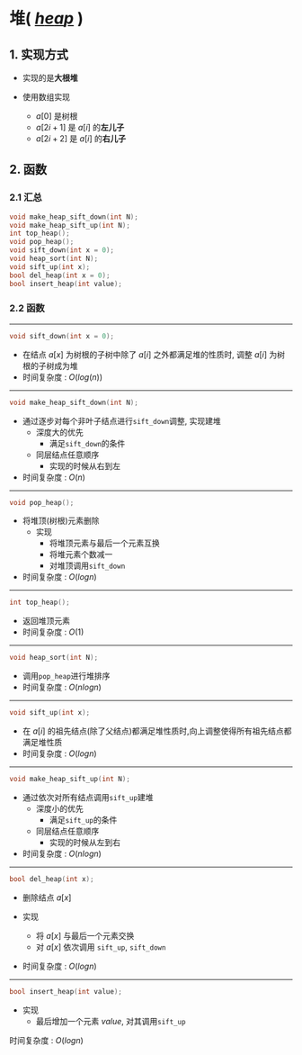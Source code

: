 # 堆( [$heap$](./heap_all_function.cpp) )

## 1. 实现方式

+ 实现的是**大根堆**

+ 使用数组实现
  + $a[0]$ 是树根
  + $a[2i+1]$ 是 $a[i]$ 的**左儿子**
  + $a[2i+2]$ 是 $a[i]$ 的**右儿子**

## 2. 函数

### 2.1 汇总

```C
void make_heap_sift_down(int N);
void make_heap_sift_up(int N);
int top_heap();
void pop_heap();
void sift_down(int x = 0);
void heap_sort(int N);
void sift_up(int x);
bool del_heap(int x = 0);
bool insert_heap(int value);
```

### 2.2 函数

---

```C
void sift_down(int x = 0);
```

+ 在结点 $a[x]$ 为树根的子树中除了 $a[i]$ 之外都满足堆的性质时, 调整 $a[i]$ 为树根的子树成为堆
+ 时间复杂度 : $O(log(n))$

---

```C
void make_heap_sift_down(int N);
```

+ 通过逐步对每个非叶子结点进行`sift_down`调整, 实现建堆
  + 深度大的优先
    + 满足`sift_down`的条件
  + 同层结点任意顺序
    + 实现的时候从右到左
+ 时间复杂度 : $O(n)$

---

```C
void pop_heap();
```

+ 将堆顶(树根)元素删除
  + 实现
    + 将堆顶元素与最后一个元素互换
    + 将堆元素个数减一
    + 对堆顶调用`sift_down`
+ 时间复杂度 : $O(logn)$

---

```C
int top_heap();
```

+ 返回堆顶元素
+ 时间复杂度 : $O(1)$

---

```C
void heap_sort(int N);
```

+ 调用`pop_heap`进行堆排序
+ 时间复杂度 : $O(nlogn)$

---

```C
void sift_up(int x);
```

+ 在 $a[i]$ 的祖先结点(除了父结点)都满足堆性质时,向上调整使得所有祖先结点都满足堆性质
+ 时间复杂度 : $O(logn)$

---

```C
void make_heap_sift_up(int N);
```

+ 通过依次对所有结点调用`sift_up`建堆
  + 深度小的优先
    + 满足`sift_up`的条件
  + 同层结点任意顺序
    + 实现的时候从左到右
+ 时间复杂度 : $O(nlogn)$

---

```C
bool del_heap(int x);
```

+ 删除结点 $a[x]$

+ 实现
  + 将 $a[x]$ 与最后一个元素交换
  + 对 $a[x]$ 依次调用 `sift_up`, `sift_down`
+ 时间复杂度 : $O(logn)$

---

```C
bool insert_heap(int value);
```

+ 实现
  + 最后增加一个元素 $value$, 对其调用`sift_up`

时间复杂度 : $O(logn)$